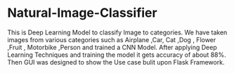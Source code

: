 # Natural-Image-Classifier
This is Deep Learning Model to classify Image to categories.
We have taken images from various categories such as Airplane ,Car, Cat ,Dog , Flower ,Fruit , Motorbike ,Person and trained a CNN Model.
After applying Deep Learning Techniques and training the model it gets accuracy of about 88%.
Then GUI was designed to show the Use case bulit upon Flask Framework.



